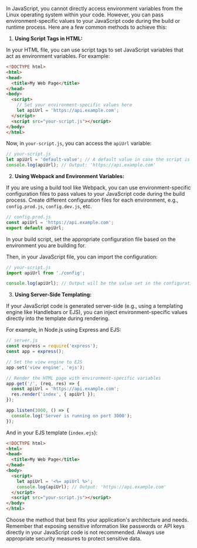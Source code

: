 In JavaScript, you cannot directly access environment variables from the Linux operating system within your code. However, you can pass environment-specific values to your JavaScript code during the build or runtime process. Here are a few common methods to achieve this:

1. **Using Script Tags in HTML:**

In your HTML file, you can use script tags to set JavaScript variables that act as environment variables. For example:

```html
<!DOCTYPE html>
<html>
<head>
  <title>My Web Page</title>
</head>
<body>
  <script>
    // Set your environment-specific values here
    let apiUrl = 'https://api.example.com';
  </script>
  <script src="your-script.js"></script>
</body>
</html>
```

Now, in `your-script.js`, you can access the `apiUrl` variable:

```javascript
// your-script.js
let apiUrl = 'default-value'; // A default value in case the script is loaded without environment-specific values
console.log(apiUrl); // Output: 'https://api.example.com'
```

2. **Using Webpack and Environment Variables:**

If you are using a build tool like Webpack, you can use environment-specific configuration files to pass values to your JavaScript code during the build process. Create different configuration files for each environment, e.g., `config.prod.js`, `config.dev.js`, etc.

```javascript
// config.prod.js
const apiUrl = 'https://api.example.com';
export default apiUrl;
```

In your build script, set the appropriate configuration file based on the environment you are building for.

Then, in your JavaScript file, you can import the configuration:

```javascript
// your-script.js
import apiUrl from './config';

console.log(apiUrl); // Output will be the value set in the configuration file for the corresponding environment.
```

3. **Using Server-Side Templating:**

If your JavaScript code is generated server-side (e.g., using a templating engine like Handlebars or EJS), you can inject environment-specific values directly into the template during rendering.

For example, in Node.js using Express and EJS:

```javascript
// server.js
const express = require('express');
const app = express();

// Set the view engine to EJS
app.set('view engine', 'ejs');

// Render the HTML page with environment-specific variables
app.get('/', (req, res) => {
  const apiUrl = 'https://api.example.com';
  res.render('index', { apiUrl });
});

app.listen(3000, () => {
  console.log('Server is running on port 3000');
});
```

And in your EJS template (`index.ejs`):

```html
<!DOCTYPE html>
<html>
<head>
  <title>My Web Page</title>
</head>
<body>
  <script>
    let apiUrl = '<%= apiUrl %>';
    console.log(apiUrl); // Output: 'https://api.example.com'
  </script>
  <script src="your-script.js"></script>
</body>
</html>
```

Choose the method that best fits your application's architecture and needs. Remember that exposing sensitive information like passwords or API keys directly in your JavaScript code is not recommended. Always use appropriate security measures to protect sensitive data.